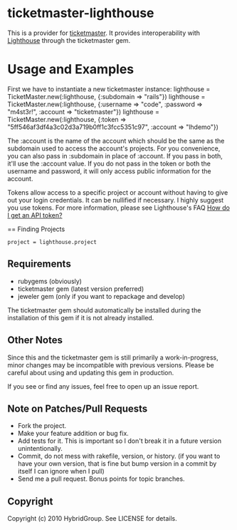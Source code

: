 # ticketmaster-lighthouse

This is a provider for [ticketmaster](http://ticketrb.com). It provides interoperability with [Lighthouse](http://www.lighthouseapp.com/) through the ticketmaster gem.

# Usage and Examples

First we have to instantiate a new ticketmaster instance:
    lighthouse = TicketMaster.new(:lighthouse, {:subdomain => "rails"})
    lighthouse = TicketMaster.new(:lighthouse, {:username => "code", :password => "m4st3r!", :account => "ticketmaster"})
    lighthouse = TicketMaster.new(:lighthouse, {:token => "5ff546af3df4a3c02d3a719b0ff1c3fcc5351c97", :account => "lhdemo"})

The :account is the name of the account which should be the same as the subdomain used to access the account's projects. For you convenience, you can also pass in :subdomain in place of :account. If you pass in both, it'll use the :account value. If you do not pass in the token or both the username and password, it will only access public information for the account.

Tokens allow access to a specific project or account without having to give out your login credentials. It can be nullified if necessary. I highly suggest you use tokens. For more information, please see Lighthouse's FAQ [How do I get an API token?](http://help.lighthouseapp.com/faqs/api/how-do-i-get-an-api-token)

== Finding Projects

    project = lighthouse.project

## Requirements

* rubygems (obviously)
* ticketmaster gem (latest version preferred)
* jeweler gem (only if you want to repackage and develop)

The ticketmaster gem should automatically be installed during the installation of this gem if it is not already installed.

## Other Notes

Since this and the ticketmaster gem is still primarily a work-in-progress, minor changes may be incompatible with previous versions. Please be careful about using and updating this gem in production.

If you see or find any issues, feel free to open up an issue report.


## Note on Patches/Pull Requests
 
* Fork the project.
* Make your feature addition or bug fix.
* Add tests for it. This is important so I don't break it in a
  future version unintentionally.
* Commit, do not mess with rakefile, version, or history.
  (if you want to have your own version, that is fine but bump version in a commit by itself I can ignore when I pull)
* Send me a pull request. Bonus points for topic branches.

## Copyright

Copyright (c) 2010 HybridGroup. See LICENSE for details.
